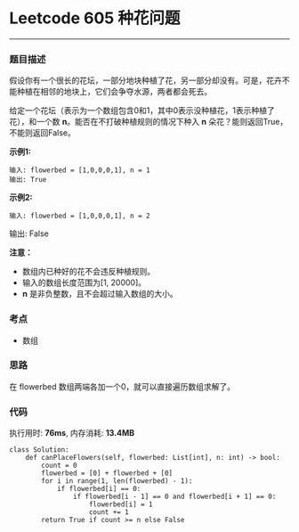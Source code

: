 # Leetcode 605 种花问题
***
### 题目描述
假设你有一个很长的花坛，一部分地块种植了花，另一部分却没有。可是，花卉不能种植在相邻的地块上，它们会争夺水源，两者都会死去。  

给定一个花坛（表示为一个数组包含0和1，其中0表示没种植花，1表示种植了花），和一个数 **n**。能否在不打破种植规则的情况下种入 **n** 朵花？能则返回True，不能则返回False。

**示例1:**   
	
	输入: flowerbed = [1,0,0,0,1], n = 1
	输出: True
	
**示例2:**   
	
	输入: flowerbed = [1,0,0,0,1], n = 2
输出: False

**注意：**

* 数组内已种好的花不会违反种植规则。
* 输入的数组长度范围为[1, 20000]。
* **n** 是非负整数，且不会超过输入数组的大小。

### 考点

* 数组

### 思路
在 flowerbed 数组两端各加一个0，就可以直接遍历数组求解了。

### 代码  
执行用时: **76ms**, 内存消耗: **13.4MB**

```
class Solution:
    def canPlaceFlowers(self, flowerbed: List[int], n: int) -> bool:
        count = 0
        flowerbed = [0] + flowerbed + [0]
        for i in range(1, len(flowerbed) - 1):
            if flowerbed[i] == 0:
                if flowerbed[i - 1] == 0 and flowerbed[i + 1] == 0:
                    flowerbed[i] = 1
                    count += 1
        return True if count >= n else False
              
```







	